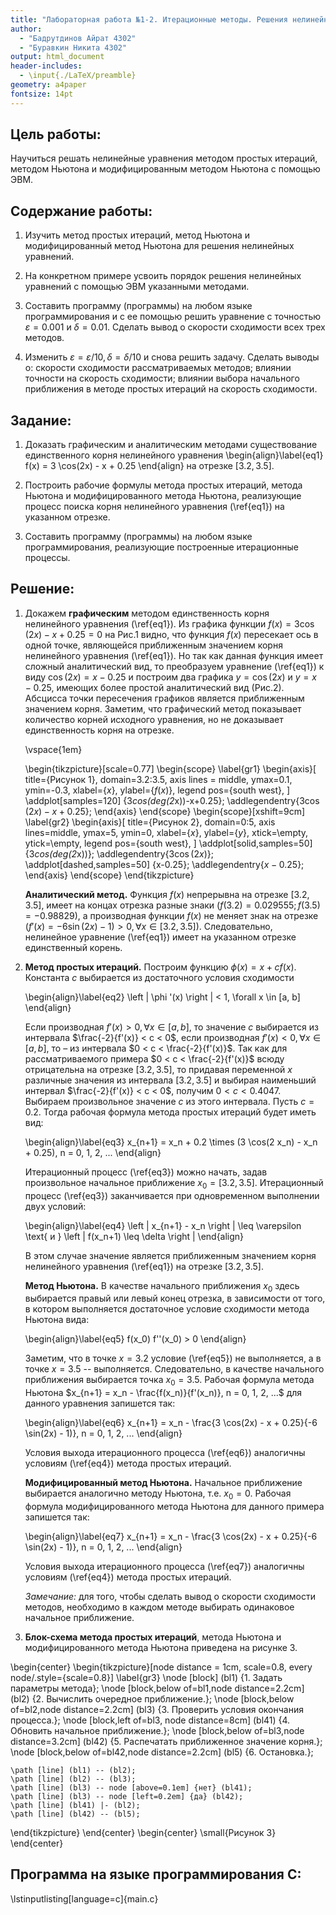 ```yaml
---
title: "Лабораторная работа №1-2. Итерационные методы. Решения нелинейных уравнений."
author: 
  - "Бадрутдинов Айрат 4302"
  - "Буравкин Никита 4302"
output: html_document
header-includes:
  - \input{./LaTeX/preamble}
geometry: a4paper
fontsize: 14pt
---
```


## Цель работы:
Научиться решать нелинейные уравнения методом простых итераций,
методом Ньютона и модифицированным методом Ньютона с помощью ЭВМ.

## Содержание работы:

1. Изучить метод простых итераций, метод Ньютона и модифицированный метод
   Ньютона для решения нелинейных уравнений.

2. На конкретном примере усвоить порядок решения нелинейных уравнений с помощью
   ЭВМ указанными методами.

3. Составить программу (программы) на любом языке программирования и с ее
   помощью решить уравнение с точностью $\varepsilon = 0.001$ и 
   $\delta = 0.01$. Сделать вывод о скорости сходимости всех трех методов.

4. Изменить $\varepsilon = \varepsilon / 10, \delta = \delta / 10$ и снова
   решить задачу. Сделать выводы о: скорости сходимости рассматриваемых
   методов; влиянии точности на скорость сходимости; влиянии выбора начального
   приближения в методе простых итераций на скорость сходимости.

## Задание:

1. Доказать графическим и аналитическим методами существование единственного
   корня нелинейного уравнения
   \begin{align}\label{eq1}
   f(x) = 3 \cos(2x) - x + 0.25
   \end{align}
   на отрезке $[3.2, 3.5]$.

2. Построить рабочие формулы метода простых итераций, метода Ньютона и
   модифицированного метода Ньютона, реализующие процесс поиска корня
   нелинейного уравнения (\ref{eq1}) на указанном отрезке.

3. Составить программу (программы) на любом языке программирования, реализующие
   построенные итерационные процессы.


## Решение:

1.  Докажем __графическим__ методом единственность корня нелинейного уравнения
	(\ref{eq1}). Из графика функции
	$f(x) = 3 \cos(2x) - x + 0.25 = 0$
	на Рис.1 видно, что функция $f(x)$ пересекает ось в одной точке, являющейся
	приближенным значением корня нелинейного уравнения (\ref{eq1}). Но так как
	данная функция имеет сложный аналитический вид, то преобразуем уравнение
	(\ref{eq1}) к виду $\cos(2x) = x - 0.25$ и построим два графика $y =
	\cos(2x)$ и $y = x - 0.25$, имеющих более простой аналитический вид
	(Рис.2). Абсцисса точки пересечения графиков является приближенным
	значением корня. Заметим, что графический метод показывает количество
	корней исходного уравнения, но не доказывает единственность корня на
	отрезке.

	\vspace{1em}

	\begin{tikzpicture}[scale=0.77]
		\begin{scope}
			\label{gr1}
			\begin{axis}[
				title={Рисунок 1},
				domain=3.2:3.5,
				axis lines = middle,
				ymax=0.1,
				ymin=-0.3,
				xlabel={$x$},
				ylabel={$f(x)$},
				legend pos={south west},
			]
				\addplot[samples=120] {3*cos(deg(2*x))-x+0.25};
				\addlegendentry{$3 \cos(2x) - x + 0.25$};
			\end{axis}
		\end{scope}
		\begin{scope}[xshift=9cm]
			\label{gr2}
			\begin{axis}[
				title={Рисунок 2},
				domain=0:5,
				axis lines=middle,
				ymax=5,
				ymin=0,
				xlabel={$x$},
				ylabel={$y$},
				xtick=\empty,
				ytick=\empty,
				legend pos={south west},
			]
				\addplot[solid,samples=50] {3*cos(deg(2*x))};
				\addlegendentry{$3 \cos(2x)$};
				\addplot[dashed,samples=50] {x-0.25};
				\addlegendentry{$x - 0.25$};
			\end{axis}
		\end{scope}
	\end{tikzpicture}

	__Аналитический метод.__ Функция $f(x)$ непрерывна на отрезке [3.2, 3.5],
	имеет на концах отрезка разные знаки $(f(3.2) = 0.029555; f(3.5) =
	-0.98829)$, а производная функции $f(x)$ не меняет знак на отрезке $(f'(x)
	= -6 \sin(2x) - 1) > 0, \forall x \in [3.2, 3.5])$. Следовательно, нелинейное
	уравнение (\ref{eq1}) имеет на указанном отрезке единственный корень.

2.  __Метод простых итераций.__
	Построим функцию $\phi (x) = x + cf(x)$. Константа $c$ выбирается из
	достаточного условия сходимости

	\begin{align}\label{eq2}
	\left | \phi '(x) \right | < 1, \forall x \in [a, b]
	\end{align}

	Если производная $f '(x) > 0, \forall x \in [a, b]$, то значение $c$
	выбирается из интервала $\frac{-2}{f'(x)} < c < 0$, если производная $f '(x) <
	0, \forall x \in [a, b]$, то – из интервала $0 < c < \frac{-2}{f'(x)}$. Так как
	для рассматриваемого примера $0 < c < \frac{-2}{f'(x)}$ всюду отрицательна на
	отрезке $[3.2, 3.5]$, то придавая переменной $x$ различные значения из
	интервала $[3.2, 3.5]$ и выбирая наименьший интервал $\frac{-2}{f'(x)} < c <
	0$, получим $0 < c < 0.4047$. Выбираем произвольное значение $c$ из этого
	интервала. Пусть $c = 0.2$. Тогда рабочая формула метода простых итераций будет
	иметь вид:

	\begin{align}\label{eq3}
	x_{n+1} = x_n + 0.2 \times (3 \cos(2 x_n) - x_n + 0.25), n = 0, 1, 2, ...
	\end{align}

	Итерационный процесс (\ref{eq3}) можно начать, задав произвольное начальное
	приближение $x_0 = [3.2, 3.5]$. Итерационный процесс (\ref{eq3}) заканчивается
	при одновременном выполнении двух условий:

	\begin{align}\label{eq4}
	\left | x_{n+1} - x_n \right | \leq \varepsilon \text{ и } \left | f(x_n+1) \leq \delta \right |
	\end{align}

	В этом случае значение  является приближенным значением корня нелинейного
	уравнения (\ref{eq1}) на отрезке $[3.2, 3.5]$.

	__Метод Ньютона.__ В качестве начального приближения $x_0$ здесь выбирается
	правый или левый конец отрезка, в зависимости от того, в котором выполняется
	достаточное условие сходимости метода Ньютона вида:

	\begin{align}\label{eq5}
	f(x_0) f''(x_0) > 0
	\end{align}

	Заметим, что в точке $x = 3.2$ условие (\ref{eq5}) не выполняется, а в точке $x
	= 3.5$ -- выполняется. Следовательно, в качестве начального приближения
	выбирается точка $x_0 = 3.5$. Рабочая формула метода Ньютона
	$x_{n+1} = x_n - \frac{f(x_n)}{f'(x_n)}, n = 0, 1, 2, ...$ для данного
	уравнения запишется так:

	\begin{align}\label{eq6}
	x_{n+1} = x_n - \frac{3 \cos(2x) - x + 0.25}{-6 \sin(2x) - 1)}, n = 0, 1, 2, ...
	\end{align}

	Условия выхода итерационного процесса (\ref{eq6}) аналогичны условиям
	(\ref{eq4}) метода простых итераций.

	__Модифицированный метод Ньютона.__ Начальное приближение  выбирается
	аналогично методу Ньютона, т.е. $x_0 = 0$. Рабочая формула модифицированного
	метода Ньютона  для данного примера запишется так:

	\begin{align}\label{eq7}
	x_{n+1} = x_n - \frac{3 \cos(2x) - x + 0.25}{-6 \sin(2x) - 1)}, n = 0, 1, 2, ...
	\end{align}

	Условия выхода итерационного процесса (\ref{eq7}) аналогичны условиям
	(\ref{eq4}) метода простых итераций.

	_Замечание:_ для того, чтобы сделать вывод о скорости сходимости методов,
	необходимо в каждом методе выбирать одинаковое начальное приближение.

3. __Блок-схема метода простых итераций__, метода Ньютона и модифицированного метода Ньютона приведена на рисунке 3.

\begin{center}
\begin{tikzpicture}[node distance = 1cm, scale=0.8, every node/.style={scale=0.8}]
	\label{gr3}
	\node [block] (bl1) {1. Задать параметры метода};
	\node [block,below of=bl1,node distance=2.2cm] (bl2) {2. Вычислить очередное приближение.};
	\node [block,below of=bl2,node distance=2.2cm] (bl3) {3. Проверить условия окончания процесса.};
	\node [block,left of=bl3,  node distance=8cm] (bl41) {4. Обновить начальное приближение.};
	\node [block,below of=bl3,node distance=3.2cm] (bl42) {5. Распечатать приближенное значение корня.};
	\node [block,below of=bl42,node distance=2.2cm] (bl5) {6. Остановка.};

	\path [line] (bl1) -- (bl2);
	\path [line] (bl2) -- (bl3);
	\path [line] (bl3) -- node [above=0.1em] {нет} (bl41);
	\path [line] (bl3) -- node [left=0.2em] {да} (bl42);
	\path [line] (bl41) |- (bl2);
	\path [line] (bl42) -- (bl5);
\end{tikzpicture}
\end{center}
\begin{center}
\small{Рисунок 3}
\end{center}

## Программа на языке программирования C:

\lstinputlisting[language=c]{main.c}

